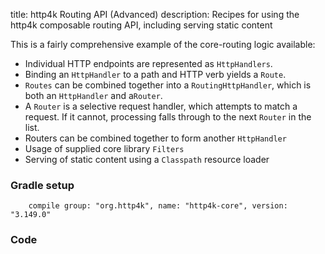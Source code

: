 title: http4k Routing API (Advanced)
description: Recipes for using the http4k composable routing API, including serving static content

This is a fairly comprehensive example of the core-routing logic available:

- Individual HTTP endpoints are represented as `HttpHandlers`.
- Binding an `HttpHandler` to a path and HTTP verb yields a `Route`.
- `Routes` can be combined together into a `RoutingHttpHandler`, which is both an `HttpHandler` and a`Router`.
- A `Router` is a selective request handler, which attempts to match a request. If it cannot, processing falls through to the next `Router` in the list.
- Routers can be combined together to form another `HttpHandler`
- Usage of supplied core library `Filters`
- Serving of static content using a `Classpath` resource loader

### Gradle setup
```
    compile group: "org.http4k", name: "http4k-core", version: "3.149.0"
```

### Code [<img class="octocat"/>](https://github.com/http4k/http4k/blob/master/src/docs/cookbook/nestable_routes/example.kt)

<script src="https://gist-it.appspot.com/https://github.com/http4k/http4k/blob/master/src/docs/cookbook/nestable_routes/example.kt"></script>
